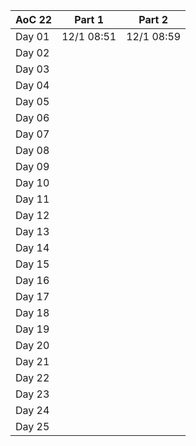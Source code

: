 | AoC 22 |   Part 1   |   Part 2   |
|--------|------------|------------|
| Day 01 | 12/1 08:51 | 12/1 08:59 |
| Day 02 |            |            |
| Day 03 |            |            |
| Day 04 |            |            |
| Day 05 |            |            |
| Day 06 |            |            |
| Day 07 |            |            |
| Day 08 |            |            |
| Day 09 |            |            |
| Day 10 |            |            |
| Day 11 |            |            |
| Day 12 |            |            |
| Day 13 |            |            |
| Day 14 |            |            |
| Day 15 |            |            |
| Day 16 |            |            |
| Day 17 |            |            |
| Day 18 |            |            |
| Day 19 |            |            |
| Day 20 |            |            |
| Day 21 |            |            |
| Day 22 |            |            |
| Day 23 |            |            |
| Day 24 |            |            |
| Day 25 |            |            |
